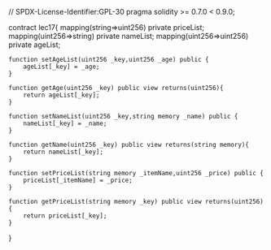 // SPDX-License-Identifier:GPL-30
pragma solidity >= 0.7.0 < 0.9.0;


contract lec17{
    mapping(string=>uint256) private priceList;
    mapping(uint256=>string) private nameList;
    mapping(uint256=>uint256) private ageList;
    
    
    function setAgeList(uint256 _key,uint256 _age) public {
        ageList[_key] = _age;
    }
    
    function getAge(uint256 _key) public view returns(uint256){
        return ageList[_key];
    }
    
    function setNameList(uint256 _key,string memory _name) public {
        nameList[_key] = _name;
    }
    
    function getName(uint256 _key) public view returns(string memory){
        return nameList[_key];
    }
    
    function setPriceList(string memory _itemName,uint256 _price) public {
        priceList[_itemName] = _price;
    }
    
    function getPriceList(string memory _key) public view returns(uint256){
        return priceList[_key];
    }
    
}
